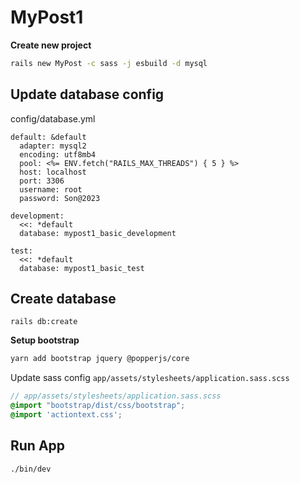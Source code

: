 # MyPost1

**Create new project**
```bash
rails new MyPost -c sass -j esbuild -d mysql
```

## Update database config
config/database.yml
```
default: &default
  adapter: mysql2
  encoding: utf8mb4
  pool: <%= ENV.fetch("RAILS_MAX_THREADS") { 5 } %>
  host: localhost
  port: 3306
  username: root
  password: Son@2023

development:
  <<: *default
  database: mypost1_basic_development

test:
  <<: *default
  database: mypost1_basic_test
```
## Create database
```
rails db:create
```

**Setup bootstrap**
```bash
yarn add bootstrap jquery @popperjs/core
```

Update sass config `app/assets/stylesheets/application.sass.scss`
```scss
// app/assets/stylesheets/application.sass.scss
@import "bootstrap/dist/css/bootstrap";
@import 'actiontext.css';
```

## Run App
```
./bin/dev
```